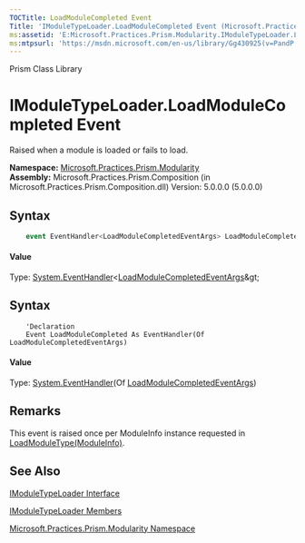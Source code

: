 ```yaml
---
TOCTitle: LoadModuleCompleted Event
Title: 'IModuleTypeLoader.LoadModuleCompleted Event (Microsoft.Practices.Prism.Modularity)'
ms:assetid: 'E:Microsoft.Practices.Prism.Modularity.IModuleTypeLoader.LoadModuleCompleted'
ms:mtpsurl: 'https://msdn.microsoft.com/en-us/library/Gg430925(v=PandP.50)'
---
```


Prism Class Library

# IModuleTypeLoader.LoadModuleCompleted Event

Raised when a module is loaded or fails to load.

**Namespace:** [Microsoft.Practices.Prism.Modularity](https://msdn.microsoft.com/n:microsoft.practices.prism.modularity)
**Assembly:** Microsoft.Practices.Prism.Composition (in Microsoft.Practices.Prism.Composition.dll) Version: 5.0.0.0 (5.0.0.0)
## Syntax

```C#
    event EventHandler<LoadModuleCompletedEventArgs> LoadModuleCompleted
```

#### Value

Type: [System.EventHandler](http://msdn2.microsoft.com/en-us/library/db0etb8x)&lt;[LoadModuleCompletedEventArgs](https://msdn.microsoft.com/en-us/library/microsoft.practices.prism.modularity.loadmodulecompletedeventargs(v=pandp.50))&gt;

## Syntax

```VB
    'Declaration
    Event LoadModuleCompleted As EventHandler(Of LoadModuleCompletedEventArgs)
```

#### Value

Type: [System.EventHandler](http://msdn2.microsoft.com/en-us/library/db0etb8x)(Of [LoadModuleCompletedEventArgs](https://msdn.microsoft.com/en-us/library/microsoft.practices.prism.modularity.loadmodulecompletedeventargs(v=pandp.50)))

## Remarks

This event is raised once per ModuleInfo instance requested in [LoadModuleType(ModuleInfo)](https://msdn.microsoft.com/m:microsoft.practices.prism.modularity.imoduletypeloader.loadmoduletype(microsoft.practices.prism.modularity.moduleinfo)).

## See Also

[IModuleTypeLoader Interface](https://msdn.microsoft.com/t:microsoft.practices.prism.modularity.imoduletypeloader)

[IModuleTypeLoader Members](https://msdn.microsoft.com/allmembers.t:microsoft.practices.prism.modularity.imoduletypeloader)

[Microsoft.Practices.Prism.Modularity Namespace](https://msdn.microsoft.com/n:microsoft.practices.prism.modularity)